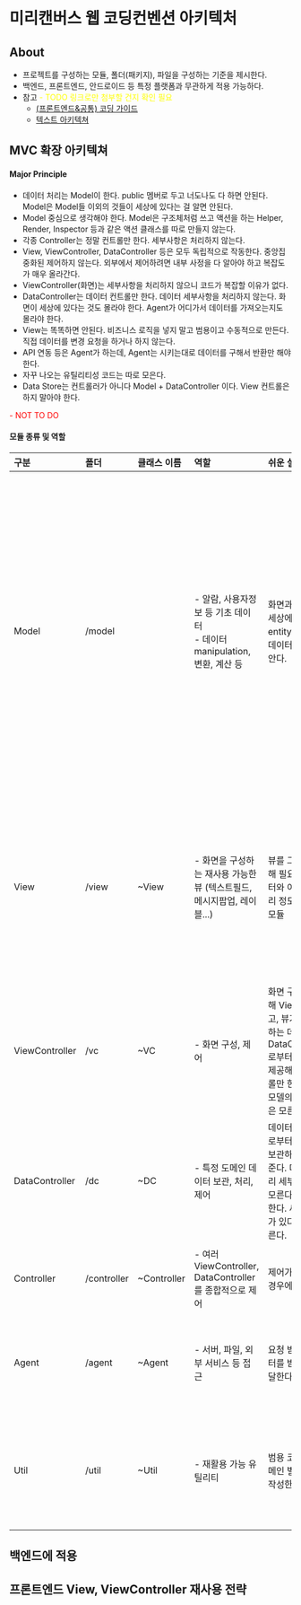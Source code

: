 미리캔버스 웹 코딩컨벤션 아키텍처
=

About
-
- 프로젝트를 구성하는 모듈, 폴더(패키지), 파일을 구성하는 기준을 제시한다.
- 백엔드, 프론트엔드, 안드로이드 등 특정 플랫폼과 무관하게 적용 가능하다.
- 참고 <span style="color:yellow"> - TODO 링크로만 첨부할 건지 확인 필요 </span><br/>
  - [(프론트엔드&공통) 코딩 가이드](https://wiki.miridih.com/pages/viewpage.action?pageId=115148681)
  - [텍스트 아키텍쳐](https://wiki.miridih.com/pages/viewpage.action?pageId=113248368)


MVC 확장 아키텍쳐
-
#### Major Principle

- 데이터 처리는 Model이 한다. public 멤버로 두고 너도나도 다 하면 안된다. Model은 Model들 이외의 것들이 세상에 있다는 걸 알면 안된다.
- Model 중심으로 생각해야 한다. Model은 구조체처럼 쓰고 액션을 하는 Helper, Render, Inspector 등과 같은 액션 클래스를 따로 만들지 않는다.
- 각종 Controller는 정말 컨트롤만 한다. 세부사항은 처리하지 않는다.
- View, ViewController, DataController 등은 모두 독립적으로 작동한다. 중앙집중화된 제어하지 않는다. 외부에서 제어하려면 내부 사정을 다 알아야 하고 복잡도가 매우 올라간다.
- ViewController(화면)는 세부사항을 처리하지 않으니 코드가 복잡할 이유가 없다.
- DataController는 데이터 컨트롤만 한다. 데이터 세부사항을 처리하지 않는다. 화면이 세상에 있다는 것도 몰라야 한다. Agent가 어디가서 데이터를 가져오는지도 몰라야 한다.
- View는 똑똑하면 안된다. 비즈니스 로직을 넣지 말고 범용이고 수동적으로 만든다. 직접 데이터를 변경 요청을 하거나 하지 않는다.
- API 연동 등은 Agent가 하는데, Agent는 시키는대로 데이터를 구해서 반환만 해야 한다.
- 자꾸 나오는 유틸리티성 코드는 따로 모은다.
- Data Store는 컨트롤러가 아니다 Model + DataController 이다. View 컨트롤은 하지 말아야 한다.


<span style="color:red"> - NOT TO DO</span><br/>




#### 모듈 종류 및 역할
| 구분             | 폴더 | 클래스 이름       | 역할                                                      | 쉬운 설명 | TO DO                                                                                                      | <span style="color:red">NOT TO DO</span>                                                                                                                                                                                                                                                                                                                                                                  |
|:---------------|:---|:-------------|:--------------------------------------------------------|:------|:-----------------------------------------------------------------------------------------------------------|:----------------------------------------------------------------------------------------------------------------------------------------------------------------------------------------------------------------------------------------------------------------------------------------------------------------------------------------------------------------------------------------------------------|
| Model          |/model|              | - 알람, 사용자정보 등 기초 데이터 <br/> - 데이터 manipulation, 변환, 계산 등 |화면과 무관하게 세상에 해당 entity에 대한 데이터와 로직만 안다.| - 데이터의 본질에 가장 맞는 타입으로 데이터 타입을 정하기  <br/> - 계산이 되는 데이터를 가지고 있지 않기  <br/> - 데이터 manipulation, 변환, 계산 직접 처리하기 | <span style="color:red"> - 구조체로만 활용하고 데이터 manipulation은 다른 클래스가 다 처리하기</span><br/><span style="color:red"> - 편의상 멤버를 public으로 해도 되지만, 이를 활용하여 단순 get/set 이상으로 외부에서 접근하기</span><br/><span style="color:red"> - 재활용 가능한 유틸리티성 코드 포함</span><br/><span style="color:red"> - View, ViewController, DataController, Agent에 접근하기</span><br/><span style="color:red"> - 데이터 본질과 맞지 않게 API가 제공한 형태로 데이터 타입 정의</span><br/> |
| View           |/view| ~View        | - 화면을 구성하는 재사용 가능한 뷰 (텍스트필드, 메시지팝업, 레이블...)             |뷰를 그리기 위해 필요한 데이터와 이벤트 처리 정도만 아는 모듈| - 뷰에서 사용하는 상태 값 초기화 <br/> - 뷰 생성 <br/> - 이벤트에 따라 상태값 변경 <br/> - 화면 렌더링                                     | <span style="color:red"> - ViewController, Agent에 접근하기</span><br/><span style="color:red"> - DataController에 접근 (단, 접근 과정이 너무 길어서 번거로우면 제한적으로 접근 허용, ~~ActiveView로 네이밍)</span><br/><span style="color:red"> - 데이터 manipulation</span>                                                                                                                                                                     |
| ViewController |/vc| ~VC          | - 화면 구성, 제어                                             |화면 구성을 위해 View 구성하고, 뷰가 필요로 하는 데이터를 DataController로부터 받아다가 제공해주는 컨트롤만 한다. 뷰와 모델의 세부사항은 모른다. | - 화면 생성/구성 <br/> - 데이터를 받아다가 뷰에다 전달 <br/> - View가 제공한 이벤트/데이터 받아서 DataController에 전달                       | <span style="color:red"> - 데이터 manipulation</span><br/><span style="color:red"> - 유틸리티성 코드</span><br/><span style="color:red"> - 세부 비즈니스 로직 처리</span><br/>                                                                                                                                                                                                                                                |
| DataController |/dc| ~DC          | - 특정 도메인 데이터 보관, 처리, 제어                                 |데이터를 Agent로부터 받아서 보관하고 달라면 준다. 데이터 처리 세부사항은 모른다. 제어만 한다. 세상에 뷰가 있다는 걸 모른다.| - 데이터 요청 받아서 Agent에게 요청 <br/> - 데이터 받으면 리스너에게 제공 <br/> - 데이터 보관, 제어                                        | <span style="color:red"> - View, ViewController 접근</span><br/><span style="color:red"> - 데이터 세부 manipulation</span><br/>                                                                                                                                                                                                                                                                                                                                                                                                          | |
| Controller     |/controller| 	~Controller | - 여러 ViewController, DataController를 종합적으로 제어           |제어가 복잡한 경우에만 도입| - 고차원적인 로직, 화면 제어 등 처리<br/> - 화면 제어, 데이터 제어 명령<br/>                                                        |<span style="color:red"> - 화면 세부 제어</span><br/><span style="color:red"> - 데이터 세부 제어</span><br/><span style="color:red"> - Data manipulation</span><br/>|
| Agent          | /agent    | ~Agent       | - 서버, 파일, 외부 서비스 등 접근                                   |요청 받은 데이터를 받아서 전달한다. | - 요청을 잘 포장하여 API에 전달 <br/> - 받은 응답 파싱하여 Model 타입 등으로 반환<br/>                                               |<span style="color:red"> - View, ViewController, DataController, Controller 접근</span><br/>|
| Util           | /util     | ~Util        | - 재활용 가능 유틸리티                                                      |범용 코드는 도메인 별로 따로 작성한다.| - 재활용 가능한 유틸리티성 작업<br/>                                                                                    |<span style="color:red"> - View, ViewController, DataController, Controller 접근</span><br/><span style="color:red"> - 상태 유지</span><br/><span style="color:red"> - 매우 특정한 모델 등에 밀접한 잡다한 코드들 모으기</span><br/>|



백엔드에 적용
-

프론트엔드 View, ViewController 재사용 전략
-
